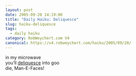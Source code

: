 ```yaml
---
layout: post
date: 2005-09-20 14:19:00
title: "Daily Haiku: Deliquesce"
slug: haiku-deliquesce
tags:
  - daily haiku
category: RobWeychert.com V4
canonical: https://v4.robweychert.com/haiku/2005/09/20/
---
```


in my microwave  
you’ll [deliquesce](http://dictionary.reference.com/wordoftheday/archive/2005/09/20.html) into goo  
die, Man-E-Faces!